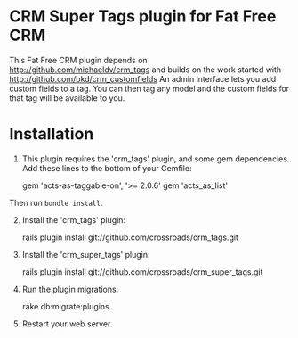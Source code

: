 CRM Super Tags plugin for Fat Free CRM
======================================

This Fat Free CRM plugin depends on http://github.com/michaeldv/crm_tags and builds on the work started with http://github.com/bkd/crm_customfields
An admin interface lets you add custom fields to a tag. You can then tag any model and the custom fields for that tag will be available to you.

Installation
============

1) This plugin requires the 'crm_tags' plugin, and some gem dependencies.
   Add these lines to the bottom of your Gemfile:

    gem 'acts-as-taggable-on', '>= 2.0.6'
    gem 'acts_as_list'

  Then run `bundle install`.

2) Install the 'crm_tags' plugin:

    rails plugin install git://github.com/crossroads/crm_tags.git

3) Install the 'crm_super_tags' plugin:

    rails plugin install git://github.com/crossroads/crm_super_tags.git

4) Run the plugin migrations:

    rake db:migrate:plugins

5) Restart your web server.

